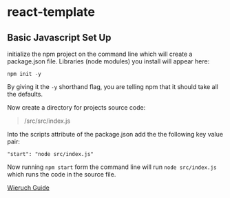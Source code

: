 # react-template

## Basic Javascript Set Up

initialize the npm project on the command line which will create a package.json file. Libraries (node modules) you install will appear here:

```
npm init -y
```

By giving it the `-y` shorthand flag, you are telling npm that it should take all the defaults.

Now create a directory for projects source code:

>  /src/src/index.js

Into the scripts attribute of the package.json add the the following key value pair:

```
"start": "node src/index.js"
```

Now running `npm start` form the command line will run `node src/index.js` which runs the code in the source file.

[Wieruch Guide](https://www.robinwieruch.de/javascript-project-setup-tutorial/)








